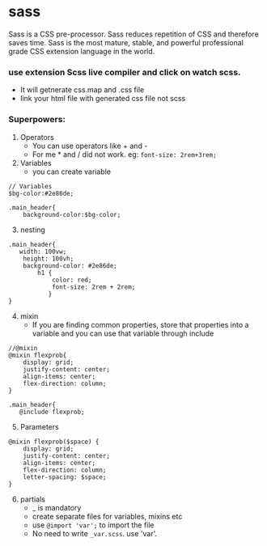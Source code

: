 # sass
Sass is a CSS pre-processor.  Sass reduces repetition of CSS and therefore saves time. Sass is the most mature, stable, and powerful professional grade CSS extension language in the world.
### use extension Scss live compiler and click on watch scss. 
- It will getnerate css.map and .css file
- link your html file with generated css file not scss

### Superpowers:
1. Operators
    - You can use operators like + and - 
    - For me * and / did not work. 
    eg: `font-size: 2rem+3rem;`
2. Variables
    - you can create variable
```
// Variables
$bg-color:#2e86de;
```
```
.main_header{
    background-color:$bg-color;
 ```

3. nesting
```
.main_header{
   width: 100vw;
    height: 100vh;
    background-color: #2e86de;
        h1 {
            color: red;
            font-size: 2rem + 2rem;
           }
}
```
4. mixin
    - If you are finding common properties, store that properties into a variable and you can use that variable through include 
```
//@mixin
@mixin flexprob{
    display: grid;
    justify-content: center;
    align-items: center;
    flex-direction: column;
}
 ```
 ```
 .main_header{
    @include flexprob;
 ```
5. Parameters
```
@mixin flexprob($space) {
    display: grid;
    justify-content: center;
    align-items: center;
    flex-direction: column;
    letter-spacing: $space;
}
```
6. partials
    - _ is mandatory
    - create separate files for variables, mixins etc
    - use `@import 'var';` to import the file
    - No need to write `_var.scss`. use 'var'.


